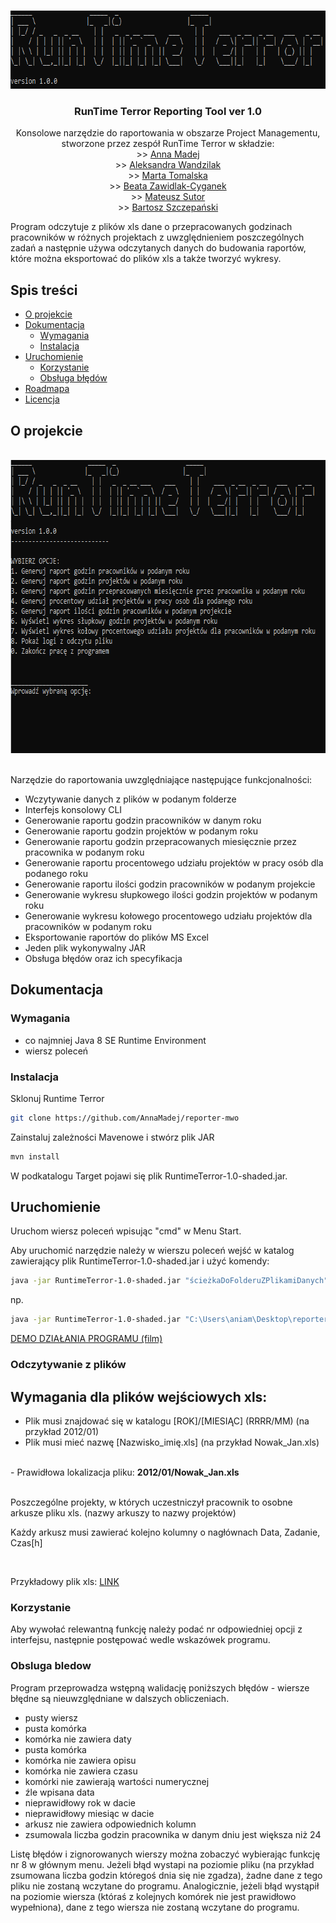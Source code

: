 

<!-- PROJECT SHIELDS -->
<!--
*** I'm using markdown "reference style" links for readability.
*** Reference links are enclosed in brackets [ ] instead of parentheses ( ).
*** See the bottom of this document for the declaration of the reference variables
*** for contributors-url, forks-url, etc. This is an optional, concise syntax you may use.
*** https://www.markdownguide.org/basic-syntax/#reference-style-links
-->


<!-- PROJECT LOGO -->
<br />
<p align="center">
  <a href="https://github.com/AnnaMadej/reporter-mwo">
    <img src="images/logo.png" alt="Logo" width="700" height="125">
  </a>

  <h3 align="center">RunTime Terror Reporting Tool ver 1.0</h3>

  <p align="center">
    Konsolowe narzędzie do raportowania w obszarze Project Managementu, stworzone przez zespół RunTime Terror w składzie:
    <br /> >> <a href="https://github.com/AnnaMadej"> Anna Madej </a>
    <br /> >> <a href="https://github.com/sloppysheep"> Aleksandra Wandzilak </a>
    <br /> >> <a href="https://github.com/martatomalska"> Marta Tomalska </a>
    <br /> >> <a href="https://github.com/zawibe"> Beata Zawidlak-Cyganek </a>
    <br /> >> <a href="https://github.com/mateuszsutor"> Mateusz Sutor </a>
    <br /> >> <a href="https://github.com/bszczepa"> Bartosz Szczepański </a>
    <br/> 
  </p>
  <p>
    Program odczytuje z plików xls dane o przepracowanych godzinach pracowników w różnych projektach z uwzględnieniem poszczególnych zadań a następnie używa odczytanych danych do budowania raportów, które można eksportować do plików xls a także tworzyć wykresy.
  </p>
</p>



<!-- TABLE OF CONTENTS -->
## Spis treści

* [O projekcie](#o-projekcie)
* [Dokumentacja](#dokumentacja)
  * [Wymagania](#wymagania)
  * [Instalacja](#instalacja)
* [Uruchomienie](#uruchomienie)
  * [Korzystanie](#korzystanie)
  * [Obsługa błędów](#obsluga-bledow)
* [Roadmapa](#roadmapa)
* [Licencja](#licencja)


<!-- ABOUT THE PROJECT -->
## O projekcie

   <br />
  <a href="https://github.com/AnnaMadej/reporter-mwo">
    <img src="images/interface.png" alt="Interface" width="720" height="469">
  </a>
   <br />
   <br />
   
Narzędzie do raportowania uwzględniające następujące funkcjonalności:
 - Wczytywanie danych z plików w podanym folderze
 - Interfejs konsolowy CLI
 - Generowanie raportu godzin pracowników w danym roku
 - Generowanie raportu godzin projektów w podanym roku
 - Generowanie raportu godzin przepracowanych miesięcznie przez pracownika w podanym roku
 - Generowanie raportu procentowego udziału projektów w pracy osób dla podanego roku
 - Generowanie raportu ilości godzin pracowników w podanym projekcie
 - Generowanie wykresu słupkowego ilości godzin projektów w podanym roku
 - Generowanie wykresu kołowego procentowego udziału projektów dla pracowników w podanym roku
 - Eksportowanie raportów do plików MS Excel
 - Jeden plik wykonywalny JAR
 - Obsługa błędów oraz ich specyfikacja

<!-- GETTING STARTED -->
## Dokumentacja

### Wymagania

- co najmniej Java 8 SE Runtime Environment
- wiersz poleceń

### Instalacja

Sklonuj Runtime Terror
```sh
git clone https://github.com/AnnaMadej/reporter-mwo
```
 Zainstaluj zależności Mavenowe i stwórz plik JAR
```sh
mvn install
```
W podkatalogu Target pojawi się plik RuntimeTerror-1.0-shaded.jar.


<!-- USAGE EXAMPLES -->
## Uruchomienie

Uruchom wiersz poleceń wpisując "cmd" w Menu Start.

Aby uruchomić narzędzie należy w wierszu poleceń wejść w katalog zawierający plik RuntimeTerror-1.0-shaded.jar 
i użyć komendy:

```sh
java -jar RuntimeTerror-1.0-shaded.jar "ścieżkaDoFolderuZPlikamiDanych"
```
np. 
```sh
java -jar RuntimeTerror-1.0-shaded.jar "C:\Users\aniam\Desktop\reporter-dane2"
```
<p> <a href = https://youtu.be/OKl2cRyJp5g > DEMO DZIAŁANIA PROGRAMU (film) </a>

### Odczytywanie z plików
## Wymagania dla plików wejściowych xls:
- Plik musi znajdować się w katalogu [ROK]/[MIESIĄC] (RRRR/MM) (na przykład 2012/01)
- Plik musi mieć nazwę [Nazwisko_imię.xls] (na przykład Nowak_Jan.xls)
<br>
- Prawidłowa lokalizacja pliku: <b> 2012/01/Nowak_Jan.xls </b> 
<br><br>
<p> Poszczególne projekty, w których uczestniczył pracownik to osobne arkusze pliku xls. (nazwy arkuszy to nazwy projektów) </p>
<p> Każdy arkusz musi zawierać kolejno kolumny o nagłównach Data, Zadanie, Czas[h] </p> 
<br>
<p> Przykładowy plik xls: <a href="https://github.com/AnnaMadej/reporter-mwo/raw/master/src/test/testing-data/reporter-dane-z-bledami/2014/05/Nowak_Piotr.xls"> LINK </a> </p>


### Korzystanie

Aby wywołać relewantną funkcję należy podać nr odpowiedniej opcji z interfejsu, następnie postępować wedle wskazówek programu. 

### Obsluga bledow

Program przeprowadza wstępną walidację poniższych błędów - wiersze błędne są nieuwzględniane w dalszych obliczeniach.

- pusty wiersz
- pusta komórka
- komórka nie zawiera daty
- pusta komórka 
- komórka nie zawiera opisu
- komórka nie zawiera czasu
- komórki nie zawierają wartości numerycznej
- źle wpisana data
- nieprawidłowy rok w dacie
- nieprawidłowy miesiąc w dacie
- arkusz nie zawiera odpowiednich kolumn
- zsumowala liczba godzin pracownika w danym dniu jest większa niż 24

Listę błędów i zignorowanych wierszy można zobaczyć wybierając funkcję nr 8 w głównym menu.
Jeżeli błąd wystapi na poziomie pliku (na przykład zsumowana liczba godzin któregoś dnia się nie zgadza), żadne dane z tego pliku nie zostaną wczytane do programu. 
Analogicznie, jeżeli błąd wystąpił na poziomie wiersza (któraś z kolejnych komórek nie jest prawidłowo wypełniona), dane z tego wiersza nie zostaną wczytane do programu.



<!-- MARKDOWN LINKS & IMAGES -->
<!-- https://www.markdownguide.org/basic-syntax/#reference-style-links -->
[contributors-shield]: https://img.shields.io/github/contributors/othneildrew/Best-README-Template.svg?style=flat-square
[contributors-url]: https://github.com/othneildrew/Best-README-Template/graphs/contributors
[forks-shield]: https://img.shields.io/github/forks/othneildrew/Best-README-Template.svg?style=flat-square
[forks-url]: https://github.com/othneildrew/Best-README-Template/network/members
[stars-shield]: https://img.shields.io/github/stars/othneildrew/Best-README-Template.svg?style=flat-square
[stars-url]: https://github.com/othneildrew/Best-README-Template/stargazers
[issues-shield]: https://img.shields.io/github/issues/othneildrew/Best-README-Template.svg?style=flat-square
[issues-url]: https://github.com/othneildrew/Best-README-Template/issues
[license-shield]: https://img.shields.io/github/license/othneildrew/Best-README-Template.svg?style=flat-square
[license-url]: https://github.com/othneildrew/Best-README-Template/blob/master/LICENSE.txt
[linkedin-shield]: https://img.shields.io/badge/-LinkedIn-black.svg?style=flat-square&logo=linkedin&colorB=555
[linkedin-url]: https://linkedin.com/in/othneildrew
[product-screenshot]: images/screenshot.png
